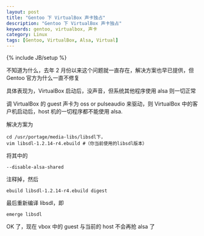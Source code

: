 ```yaml
---
layout: post
title: "Gentoo 下 VirtualBox 声卡独占"
description: "Gentoo 下 VirtualBox 声卡独占"
keywords: gentoo, virtualbox, 声卡
category: Linux
tags: [Gentoo, VirtualBox, Alsa, Virtual]
---
```

{% include JB/setup %}

不知道为什么，去年 2 月份以来这个问题就一直存在，解决方案也早已提供，但 Gentoo 官方为什么一直不修复

具体表现为，VirtualBox 启动后，没声音，但系统其他程序使用 alsa 则一切正常

调 VirtualBox 的 guest 声卡为 oss or pulseaudio 来驱动，则 VirtualBox 中的客户机启动后，host 机的一切程序都不能使用 alsa.

解决方案为<!-- more -->

    cd /usr/portage/media-libs/libsdl下，
    vim libsdl-1.2.14-r4.ebuild #（你当前使用的libsdl版本）

将其中的

    --disable-alsa-shared

注释掉，然后

    ebuild libsdl-1.2.14-r4.ebuild digest

最后重新编译 libsdl，即

    emerge libsdl

OK 了，现在 vbox 中的 guest 与当前的 host 不会再抢 alsa 了
